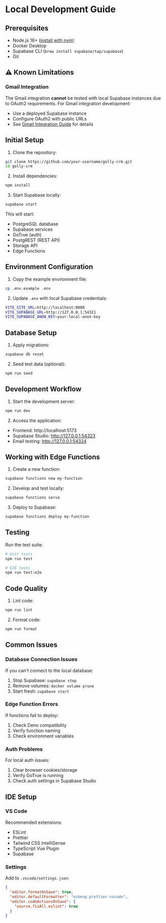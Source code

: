 # Local Development Guide

## Prerequisites

- Node.js 16+ ([install with nvm](https://github.com/nvm-sh/nvm#installing-and-updating))
- Docker Desktop
- Supabase CLI (`brew install supabase/tap/supabase`)
- Git

## ⚠️ Known Limitations

### Gmail Integration
The Gmail integration **cannot** be tested with local Supabase instances due to OAuth2 requirements. For Gmail integration development:
- Use a deployed Supabase instance
- Configure OAuth2 with public URLs
- See [Gmail Integration Guide](../features/gmail-integration.md) for details

## Initial Setup

1. Clone the repository:
```bash
git clone https://github.com/your-username/golly-crm.git
cd golly-crm
```

2. Install dependencies:
```bash
npm install
```

3. Start Supabase locally:
```bash
supabase start
```

This will start:
- PostgreSQL database
- Supabase services
- GoTrue (auth)
- PostgREST (REST API)
- Storage API
- Edge Functions

## Environment Configuration

1. Copy the example environment file:
```bash
cp .env.example .env
```

2. Update `.env` with local Supabase credentials:
```bash
VITE_SITE_URL=http://localhost:8080
VITE_SUPABASE_URL=http://127.0.0.1:54321
VITE_SUPABASE_ANON_KEY=your-local-anon-key
```

## Database Setup

1. Apply migrations:
```bash
supabase db reset
```

2. Seed test data (optional):
```bash
npm run seed
```

## Development Workflow

1. Start the development server:
```bash
npm run dev
```

2. Access the application:
- Frontend: http://localhost:5173
- Supabase Studio: http://127.0.0.1:54323
- Email testing: http://127.0.0.1:54324

## Working with Edge Functions

1. Create a new function:
```bash
supabase functions new my-function
```

2. Develop and test locally:
```bash
supabase functions serve
```

3. Deploy to Supabase:
```bash
supabase functions deploy my-function
```

## Testing

Run the test suite:
```bash
# Unit tests
npm run test

# E2E tests
npm run test:e2e
```

## Code Quality

1. Lint code:
```bash
npm run lint
```

2. Format code:
```bash
npm run format
```

## Common Issues

### Database Connection Issues

If you can't connect to the local database:
1. Stop Supabase: `supabase stop`
2. Remove volumes: `docker volume prune`
3. Start fresh: `supabase start`

### Edge Function Errors

If functions fail to deploy:
1. Check Deno compatibility
2. Verify function naming
3. Check environment variables

### Auth Problems

For local auth issues:
1. Clear browser cookies/storage
2. Verify GoTrue is running
3. Check auth settings in Supabase Studio

## IDE Setup

### VS Code

Recommended extensions:
- ESLint
- Prettier
- Tailwind CSS IntelliSense
- TypeScript Vue Plugin
- Supabase

### Settings

Add to `.vscode/settings.json`:
```json
{
  "editor.formatOnSave": true,
  "editor.defaultFormatter": "esbenp.prettier-vscode",
  "editor.codeActionsOnSave": {
    "source.fixAll.eslint": true
  }
}
```